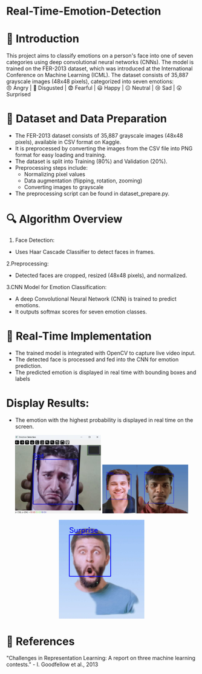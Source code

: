 # Real-Time-Emotion-Detection

# 📌 Introduction 
This project aims to classify emotions on a person's face into one of seven categories using deep convolutional neural networks (CNNs). The model is trained on the FER-2013 dataset, which was introduced at the International Conference on Machine Learning (ICML). The dataset consists of 35,887 grayscale images (48x48 pixels), categorized into seven emotions:</br>
      😠 Angry | 🤢 Disgusted | 😨 Fearful | 😃 Happy | 😐 Neutral | 😢 Sad | 😲 Surprised


# 📌 Dataset and Data Preparation

- The FER-2013 dataset consists of 35,887 grayscale images (48x48 pixels), available in CSV format on Kaggle.
- It is preprocessed by converting the images from the CSV file into PNG format for easy loading and training.
- The dataset is split into Training (80%) and Validation (20%).
- Preprocessing steps include:
  - Normalizing pixel values
  - Data augmentation (flipping, rotation, zooming)
  - Converting images to grayscale
- The preprocessing script can be found in dataset_prepare.py.


# 🔍 Algorithm Overview
1. Face Detection: 

  - Uses Haar Cascade Classifier to detect faces in frames.

2.Preprocessing:

  - Detected faces are cropped, resized (48x48 pixels), and normalized.

3.CNN Model for Emotion Classification:

  - A deep Convolutional Neural Network (CNN) is trained to predict emotions. </br>                     
  - It outputs softmax scores for seven emotion classes.

# 📌 Real-Time Implementation
- The trained model is integrated with OpenCV to capture live video input.
- The detected face is processed and fed into the CNN for emotion prediction.
- The predicted emotion is displayed in real time with bounding boxes and labels

# Display Results:

  - The emotion with the highest probability is displayed in real time on the screen.
<p align="center">
  <img src="results.jpeg" alt="Result 1" width="45%"/>
  <img src="result1.jpeg" alt="Result 2" width="45%"/>
</p>
<p align="center">
  <img src="result3.jpeg" alt="Result3" width="45%"/>
</p>


# 🔗  References

"Challenges in Representation Learning: A report on three machine learning contests." - I. Goodfellow et al., 2013

